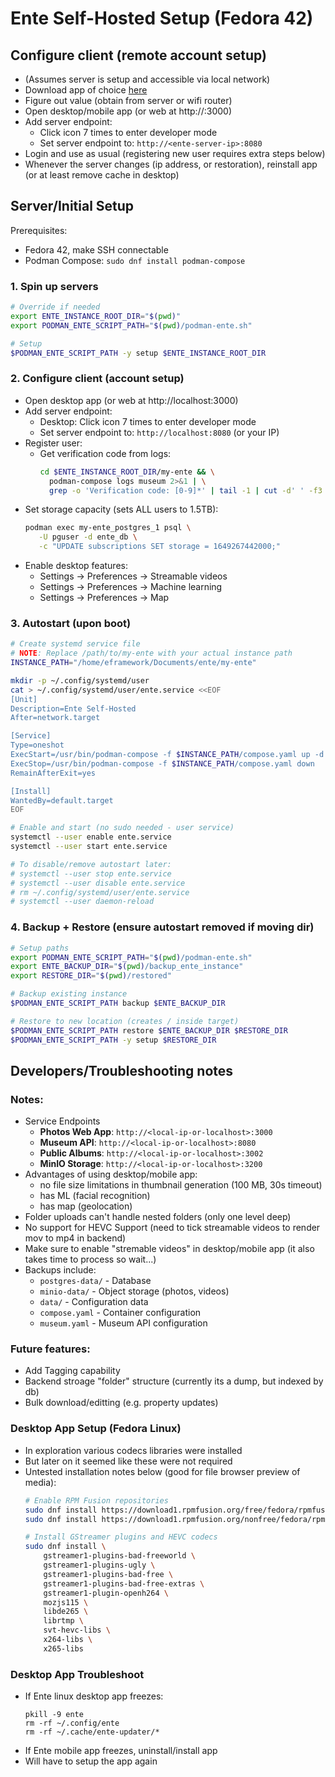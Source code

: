 # Ente Self-Hosted Setup (Fedora 42)

## Configure client (remote account setup)
- (Assumes server is setup and accessible via local network)
- Download app of choice [here](https://ente.io/download/)
- Figure out <ente-server-ip> value (obtain from server or wifi router)
- Open desktop/mobile app (or web at http://<ente-server-ip>:3000)
- Add server endpoint:
  - Click icon 7 times to enter developer mode
  - Set server endpoint to: `http://<ente-server-ip>:8080`
- Login and use as usual (registering new user requires extra steps below)
- Whenever the server changes (ip address, or restoration), reinstall app (or at least remove cache in desktop)

## Server/Initial Setup

Prerequisites:
- Fedora 42, make SSH connectable
- Podman Compose: `sudo dnf install podman-compose`

### 1. Spin up servers

```bash
# Override if needed
export ENTE_INSTANCE_ROOT_DIR="$(pwd)"
export PODMAN_ENTE_SCRIPT_PATH="$(pwd)/podman-ente.sh"

# Setup
$PODMAN_ENTE_SCRIPT_PATH -y setup $ENTE_INSTANCE_ROOT_DIR
```

### 2. Configure client (account setup)
- Open desktop app (or web at http://localhost:3000)
- Add server endpoint:
  - Desktop: Click icon 7 times to enter developer mode
  - Set server endpoint to: `http://localhost:8080` (or your IP)
- Register user:
  - Get verification code from logs:
    ```bash
    cd $ENTE_INSTANCE_ROOT_DIR/my-ente && \
      podman-compose logs museum 2>&1 | \
      grep -o 'Verification code: [0-9]*' | tail -1 | cut -d' ' -f3
    ```
- Set storage capacity (sets ALL users to 1.5TB):
  ```bash
  podman exec my-ente_postgres_1 psql \
     -U pguser -d ente_db \
     -c "UPDATE subscriptions SET storage = 1649267442000;"
  ```
- Enable desktop features:
  - Settings → Preferences → Streamable videos
  - Settings → Preferences → Machine learning
  - Settings → Preferences → Map

### 3. Autostart (upon boot)

```bash
# Create systemd service file
# NOTE: Replace /path/to/my-ente with your actual instance path
INSTANCE_PATH="/home/eframework/Documents/ente/my-ente"

mkdir -p ~/.config/systemd/user
cat > ~/.config/systemd/user/ente.service <<EOF
[Unit]
Description=Ente Self-Hosted
After=network.target

[Service]
Type=oneshot
ExecStart=/usr/bin/podman-compose -f $INSTANCE_PATH/compose.yaml up -d
ExecStop=/usr/bin/podman-compose -f $INSTANCE_PATH/compose.yaml down
RemainAfterExit=yes

[Install]
WantedBy=default.target
EOF

# Enable and start (no sudo needed - user service)
systemctl --user enable ente.service
systemctl --user start ente.service

# To disable/remove autostart later:
# systemctl --user stop ente.service
# systemctl --user disable ente.service
# rm ~/.config/systemd/user/ente.service
# systemctl --user daemon-reload
```

### 4. Backup + Restore (ensure autostart removed if moving dir)

```bash
# Setup paths
export PODMAN_ENTE_SCRIPT_PATH="$(pwd)/podman-ente.sh"
export ENTE_BACKUP_DIR="$(pwd)/backup_ente_instance"
export RESTORE_DIR="$(pwd)/restored"

# Backup existing instance
$PODMAN_ENTE_SCRIPT_PATH backup $ENTE_BACKUP_DIR

# Restore to new location (creates / inside target)
$PODMAN_ENTE_SCRIPT_PATH restore $ENTE_BACKUP_DIR $RESTORE_DIR
$PODMAN_ENTE_SCRIPT_PATH -y setup $RESTORE_DIR
```


## Developers/Troubleshooting notes

### Notes:
- Service Endpoints
  - **Photos Web App**: `http://<local-ip-or-localhost>:3000`
  - **Museum API**: `http://<local-ip-or-localhost>:8080`
  - **Public Albums**: `http://<local-ip-or-localhost>:3002`
  - **MinIO Storage**: `http://<local-ip-or-localhost>:3200`
- Advantages of using desktop/mobile app:
  - no file size limitations in thumbnail generation (100 MB, 30s timeout)
  - has ML (facial recognition)
  - has map (geolocation)
- Folder uploads can't handle nested folders (only one level deep)
- No support for HEVC Support (need to tick streamable videos to render mov to mp4 in backend)
- Make sure to enable "stremable videos" in desktop/mobile app (it also takes time to process so wait...)
- Backups include:
  - `postgres-data/` - Database
  - `minio-data/` - Object storage (photos, videos)
  - `data/` - Configuration data
  - `compose.yaml` - Container configuration
  - `museum.yaml` - Museum API configuration

### Future features:
- Add Tagging capability
- Backend stroage "folder" structure (currently its a dump, but indexed by db)
- Bulk download/editting (e.g. property updates)


### Desktop App Setup (Fedora Linux)
- In exploration various codecs libraries were installed
- But later on it seemed like these were not required
- Untested installation notes below (good for file browser preview of media):
  ```bash
  # Enable RPM Fusion repositories
  sudo dnf install https://download1.rpmfusion.org/free/fedora/rpmfusion-free-release-$(rpm -E %fedora).noarch.rpm
  sudo dnf install https://download1.rpmfusion.org/nonfree/fedora/rpmfusion-nonfree-release-$(rpm -E %fedora).noarch.rpm

  # Install GStreamer plugins and HEVC codecs
  sudo dnf install \
      gstreamer1-plugins-bad-freeworld \
      gstreamer1-plugins-ugly \
      gstreamer1-plugins-bad-free \
      gstreamer1-plugins-bad-free-extras \
      gstreamer1-plugin-openh264 \
      mozjs115 \
      libde265 \
      librtmp \
      svt-hevc-libs \
      x264-libs \
      x265-libs
  ```

### Desktop App Troubleshoot
- If Ente linux desktop app freezes:
  ```
  pkill -9 ente
  rm -rf ~/.config/ente
  rm -rf ~/.cache/ente-updater/*
  ```
- If Ente mobile app freezes, uninstall/install app
- Will have to setup the app again
